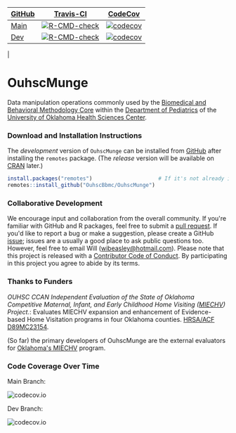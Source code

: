 | [GitHub](https://github.com/OuhscBbmc/OuhscMunge) | [Travis-CI](https://travis-ci.org/OuhscBbmc/OuhscMunge/builds) | [CodeCov](https://app.codecov.io/gh/OuhscBbmc/OuhscMunge/) |
| :----- | :---------------------------: | :-------: |
| [Main](https://github.com/OuhscBbmc/OuhscMunge/tree/main) | [![R-CMD-check](https://github.com/OuhscBbmc/OuhscMunge/actions/workflows/check-release.yaml/badge.svg)](https://github.com/OuhscBbmc/OuhscMunge/actions/workflows/check-release.yaml) | [![codecov](https://codecov.io/gh/OuhscBbmc/OuhscMunge/branch/main/graph/badge.svg?token=O1mkr31GRw)](https://codecov.io/gh/OuhscBbmc/OuhscMunge) |
| [Dev](https://github.com/OuhscBbmc/OuhscMunge/tree/dev) | [![R-CMD-check](https://github.com/OuhscBbmc/OuhscMunge/actions/workflows/check-release.yaml/badge.svg?branch=dev)](https://github.com/OuhscBbmc/OuhscMunge/actions/workflows/check-release.yaml) | [![codecov](https://codecov.io/gh/OuhscBbmc/OuhscMunge/branch/dev/graph/badge.svg?token=O1mkr31GRw)](https://app.codecov.io/gh/OuhscBbmc/OuhscMunge/branch/dev)
 | 

OuhscMunge
==========
Data manipulation operations commonly used by the [Biomedical and Behavioral Methodology Core](http://www.ouhsc.edu/bbmc/) within the [Department of Pediatrics](http://www.oumedicine.com/pediatrics) of the [University of Oklahoma Health Sciences Center](http://ouhsc.edu/).

### Download and Installation Instructions
<!--
The *release* version of OuhscMunge can be installed from [CRAN](http://cran.r-project.org/web/packages/OuhscMunge/).
```r
install.packages("OuhscMunge")
```
-->

The *development* version of `OuhscMunge` can be installed from [GitHub](https://github.com/OuhscBbmc/OuhscMunge) after installing the `remotes` package.  (The *release* version will be available on [CRAN](https://cran.r-project.org/) later.)
```r
install.packages("remotes")                     # If it's not already installed.
remotes::install_github("OuhscBbmc/OuhscMunge")
```

### Collaborative Development
We encourage input and collaboration from the overall community.  If you're familiar with GitHub and R packages, feel free to submit a [pull request](https://github.com/OuhscBbmc/OuhscMunge/pulls).  If you'd like to report a bug or make a suggestion, please create a GitHub [issue](https://github.com/OuhscBbmc/OuhscMunge/issues); issues are a usually a good place to ask public questions too.  However, feel free to email Will (<wibeasley@hotmail.com>).  Please note that this project is released with a [Contributor Code of Conduct](CONDUCT.md). By participating in this project you agree to abide by its terms.

### Thanks to Funders
*OUHSC CCAN Independent Evaluation of the State of Oklahoma Competitive Maternal, Infant, and Early Childhood Home Visiting ([MIECHV](http://mchb.hrsa.gov/programs/homevisiting/)) Project.*: Evaluates MIECHV expansion and enhancement of Evidence-based Home Visitation programs in four Oklahoma counties. [HRSA/ACF D89MC23154](https://perf-data.hrsa.gov/mchb/DGISReports/Abstract/AbstractDetails.aspx?Source=TVIS&GrantNo=D89MC23154&FY=2012).  

(So far) the primary developers of OuhscMunge are the external evaluators for [Oklahoma's MIECHV](http://www.ok.gov/health/Child_and_Family_Health/Family_Support_and_Prevention_Service/MIECHV_Program_-_Federal_Home_Visiting_Grant/MIECHV_Program_Resources/index.html) program.

### Code Coverage Over Time

Main Branch:

![codecov.io](http://codecov.io/github/OuhscBbmc/OuhscMunge/branch.svg?branch=main)

Dev Branch:

![codecov.io](http://codecov.io/github/OuhscBbmc/OuhscMunge/branch.svg?branch=dev)
